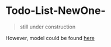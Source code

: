 # Todo-List-NewOne-
> still under construction

However, model could be found [here](https://skywalkerps.github.io/Todo-List-NewOne-/)
